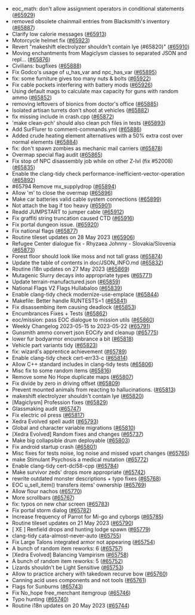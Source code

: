 * eoc_math: don't allow assignment operators in conditional statements ([#65929](https://github.com/CleverRaven/Cataclysm-DDA/pull/65929))
* removed obsolete chainmail entries from Blacksmith's inventory ([#65887](https://github.com/CleverRaven/Cataclysm-DDA/pull/65887))
* Clarify low calorie messages ([#65913](https://github.com/CleverRaven/Cataclysm-DDA/pull/65913))
* Motorcycle helmet fix ([#65923](https://github.com/CleverRaven/Cataclysm-DDA/pull/65923))
* Revert "makeshift electrolyzer shouldn't contain lye (#65820)" ([#65910](https://github.com/CleverRaven/Cataclysm-DDA/pull/65910))
* Moving enchantments from Magiclysm classes to separated JSON and repl… ([#65876](https://github.com/CleverRaven/Cataclysm-DDA/pull/65876))
* Civilians: bugfixes ([#65888](https://github.com/CleverRaven/Cataclysm-DDA/pull/65888))
* Fix Godco's usage of u_has_var and npc_has_var ([#65895](https://github.com/CleverRaven/Cataclysm-DDA/pull/65895))
* fix: some furniture gives too many nuts & bolts ([#65922](https://github.com/CleverRaven/Cataclysm-DDA/pull/65922))
* Fix cable pockets interfering with battery mods ([#65926](https://github.com/CleverRaven/Cataclysm-DDA/pull/65926))
* Using default mags to calculate max capacity for guns with random ammo ([#65852](https://github.com/CleverRaven/Cataclysm-DDA/pull/65852))
* removing leftovers of bionics from doctor's office ([#65885](https://github.com/CleverRaven/Cataclysm-DDA/pull/65885))
* Isolated artisan turrets don't shoot at vehicles ([#65882](https://github.com/CleverRaven/Cataclysm-DDA/pull/65882))
* fix missing include in crash.cpp ([#65872](https://github.com/CleverRaven/Cataclysm-DDA/pull/65872))
* 'make clean-pch' should also clean pch files in tests ([#65893](https://github.com/CleverRaven/Cataclysm-DDA/pull/65893))
* Add SurFlurer to comment-commands.yml ([#65886](https://github.com/CleverRaven/Cataclysm-DDA/pull/65886))
* Added crude heating element alternatives with a 50% extra cost over normal elements ([#65884](https://github.com/CleverRaven/Cataclysm-DDA/pull/65884))
* fix: don't spawn zombies as mechanic mail carriers ([#65878](https://github.com/CleverRaven/Cataclysm-DDA/pull/65878))
* Overmap special flag audit ([#65865](https://github.com/CleverRaven/Cataclysm-DDA/pull/65865))
* Fix stop of NPC disassembly job while on other Z-lvl (fix #52008) ([#65835](https://github.com/CleverRaven/Cataclysm-DDA/pull/65835))
* Enable the clang-tidy check performance-inefficient-vector-operation ([#65892](https://github.com/CleverRaven/Cataclysm-DDA/pull/65892))
* #65794 Remove mx_supplydrop ([#65894](https://github.com/CleverRaven/Cataclysm-DDA/pull/65894))
* Allow 'm' to close the overmap ([#65896](https://github.com/CleverRaven/Cataclysm-DDA/pull/65896))
* Make car batteries valid cable system connections ([#65899](https://github.com/CleverRaven/Cataclysm-DDA/pull/65899))
* Not attach the bag if too heavy ([#65901](https://github.com/CleverRaven/Cataclysm-DDA/pull/65901))
* Readd JUMPSTART to jumper cable ([#65912](https://github.com/CleverRaven/Cataclysm-DDA/pull/65912))
* Fix graffiti string truncation caused CTD ([#65916](https://github.com/CleverRaven/Cataclysm-DDA/pull/65916))
* Fix portal dungeon issue. ([#65920](https://github.com/CleverRaven/Cataclysm-DDA/pull/65920))
* Fix national flags ([#65877](https://github.com/CleverRaven/Cataclysm-DDA/pull/65877))
* Routine tileset updates on 28 May 2023 ([#65906](https://github.com/CleverRaven/Cataclysm-DDA/pull/65906))
* Refugee Center dialogue fix - Rhyzaea Johnny - Slovakia/Slovenia ([#65873](https://github.com/CleverRaven/Cataclysm-DDA/pull/65873))
* Forest floor should look like moss and not tall grass ([#65874](https://github.com/CleverRaven/Cataclysm-DDA/pull/65874))
* Update the table of contents in doc/JSON_INFO.md ([#65832](https://github.com/CleverRaven/Cataclysm-DDA/pull/65832))
* Routine i18n updates on 27 May 2023 ([#65869](https://github.com/CleverRaven/Cataclysm-DDA/pull/65869))
* Mutagenic Slurry decays into appropriate types ([#65771](https://github.com/CleverRaven/Cataclysm-DDA/pull/65771))
* Update terrain-manufactured.json ([#65859](https://github.com/CleverRaven/Cataclysm-DDA/pull/65859))
* National Flags V2 Flags Hullabaloo ([#65839](https://github.com/CleverRaven/Cataclysm-DDA/pull/65839))
* Enable clang-tidy check modernize-use-emplace ([#65844](https://github.com/CleverRaven/Cataclysm-DDA/pull/65844))
* Makefile: Better handle RUNTESTS=1 ([#65841](https://github.com/CleverRaven/Cataclysm-DDA/pull/65841))
* Fix disassembing item causing deadlock ([#65853](https://github.com/CleverRaven/Cataclysm-DDA/pull/65853))
* Encumbrances Fixes + Tests ([#65862](https://github.com/CleverRaven/Cataclysm-DDA/pull/65862))
* eoc/mission: pass EOC dialogue to mission utils ([#65860](https://github.com/CleverRaven/Cataclysm-DDA/pull/65860))
* Weekly Changelog 2023-05-15 to 2023-05-22 ([#65791](https://github.com/CleverRaven/Cataclysm-DDA/pull/65791))
* Gunsmith ammo convert json EOCify and cleanup ([#65775](https://github.com/CleverRaven/Cataclysm-DDA/pull/65775))
* lower fur bodyarmor encumbrance a bit ([#65818](https://github.com/CleverRaven/Cataclysm-DDA/pull/65818))
* Vehicle part variants tidy ([#65823](https://github.com/CleverRaven/Cataclysm-DDA/pull/65823))
* fix: wizard's apprentice achievement ([#65789](https://github.com/CleverRaven/Cataclysm-DDA/pull/65789))
* Enable clang-tidy check cert-err33-c ([#65814](https://github.com/CleverRaven/Cataclysm-DDA/pull/65814))
* Allow C++ standard includes in clang-tidy tests ([#65806](https://github.com/CleverRaven/Cataclysm-DDA/pull/65806))
* Misc fix to some random items ([#65816](https://github.com/CleverRaven/Cataclysm-DDA/pull/65816))
* Remove some No Hope duplicate maps ([#65807](https://github.com/CleverRaven/Cataclysm-DDA/pull/65807))
* Fix divide by zero in driving offset ([#65809](https://github.com/CleverRaven/Cataclysm-DDA/pull/65809))
* Prevent mounted animals from reacting to hallucinations. ([#65813](https://github.com/CleverRaven/Cataclysm-DDA/pull/65813))
* makeshift electrolyzer shouldn't contain lye ([#65820](https://github.com/CleverRaven/Cataclysm-DDA/pull/65820))
* [Magiclysm] Profession fixes ([#65829](https://github.com/CleverRaven/Cataclysm-DDA/pull/65829))
* Glassmaking audit ([#65747](https://github.com/CleverRaven/Cataclysm-DDA/pull/65747))
* Fix electric oil press ([#65817](https://github.com/CleverRaven/Cataclysm-DDA/pull/65817))
* Xedra Evolved spell audit ([#65793](https://github.com/CleverRaven/Cataclysm-DDA/pull/65793))
* Global and character variable migrations ([#65810](https://github.com/CleverRaven/Cataclysm-DDA/pull/65810))
* [Xedra Evolved] Random fixes and changes ([#65737](https://github.com/CleverRaven/Cataclysm-DDA/pull/65737))
* Make big collapsible drum deployable ([#65803](https://github.com/CleverRaven/Cataclysm-DDA/pull/65803))
* Fix android startup crash ([#65801](https://github.com/CleverRaven/Cataclysm-DDA/pull/65801))
* Misc fixes for tests noise, log noise and missed vpart changes ([#65765](https://github.com/CleverRaven/Cataclysm-DDA/pull/65765))
* make Stimulant Psychosis a medical mutation ([#65772](https://github.com/CleverRaven/Cataclysm-DDA/pull/65772))
* Enable clang-tidy cert-dcl58-cpp ([#65784](https://github.com/CleverRaven/Cataclysm-DDA/pull/65784))
* Make survivor zeds' drops more appropriate ([#65742](https://github.com/CleverRaven/Cataclysm-DDA/pull/65742))
* rewrite outdated monster descriptions + typo fixes ([#65768](https://github.com/CleverRaven/Cataclysm-DDA/pull/65768))
* EOC u_sell_item() transfers items' ownership ([#65769](https://github.com/CleverRaven/Cataclysm-DDA/pull/65769))
* Allow flour nachos ([#65770](https://github.com/CleverRaven/Cataclysm-DDA/pull/65770))
* More scrollbars ([#65767](https://github.com/CleverRaven/Cataclysm-DDA/pull/65767))
* fix: typos on new char screen ([#65783](https://github.com/CleverRaven/Cataclysm-DDA/pull/65783))
* Fix portal storm dialog ([#65782](https://github.com/CleverRaven/Cataclysm-DDA/pull/65782))
* Increase frequency of Parrot for Mi-go and cyborgs ([#65785](https://github.com/CleverRaven/Cataclysm-DDA/pull/65785))
* Routine tileset updates on 21 May 2023 ([#65790](https://github.com/CleverRaven/Cataclysm-DDA/pull/65790))
* [ XE ] Renfield drops and hunting lodge spawn ([#65779](https://github.com/CleverRaven/Cataclysm-DDA/pull/65779))
* clang-tidy cata-almost-never-auto ([#65755](https://github.com/CleverRaven/Cataclysm-DDA/pull/65755))
* Fix Large Talons integrated armor not appearing ([#65754](https://github.com/CleverRaven/Cataclysm-DDA/pull/65754))
* A bunch of random item reworks: 6 ([#65757](https://github.com/CleverRaven/Cataclysm-DDA/pull/65757))
* [Xedra Evolved] Balancing Vampirism ([#65758](https://github.com/CleverRaven/Cataclysm-DDA/pull/65758))
* A bunch of random item reworks: 5 ([#65752](https://github.com/CleverRaven/Cataclysm-DDA/pull/65752))
* Lizards shouldn't be Light Sensitive ([#65753](https://github.com/CleverRaven/Cataclysm-DDA/pull/65753))
* Allow to practice archery with takedown recurve bow ([#65760](https://github.com/CleverRaven/Cataclysm-DDA/pull/65760))
* Canning acid uses components and not tools ([#65761](https://github.com/CleverRaven/Cataclysm-DDA/pull/65761))
* Flags for Sunburns ([#65743](https://github.com/CleverRaven/Cataclysm-DDA/pull/65743))
* Fix No_hope free_merchant itemgroup ([#65746](https://github.com/CleverRaven/Cataclysm-DDA/pull/65746))
* Typo hunting ([#65740](https://github.com/CleverRaven/Cataclysm-DDA/pull/65740))
* Routine i18n updates on 20 May 2023 ([#65744](https://github.com/CleverRaven/Cataclysm-DDA/pull/65744))
